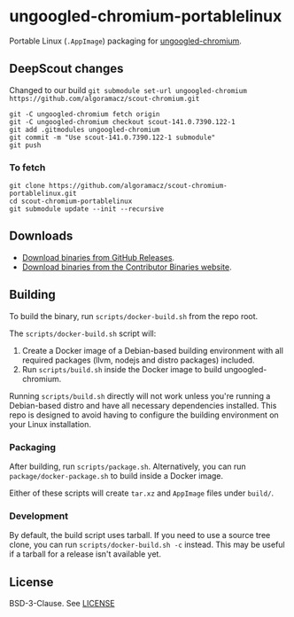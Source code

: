 # ungoogled-chromium-portablelinux

Portable Linux (`.AppImage`) packaging for [ungoogled-chromium](https://github.com/ungoogled-software/ungoogled-chromium).

## DeepScout changes

Changed to our build
`git submodule set-url ungoogled-chromium https://github.com/algoramacz/scout-chromium.git`

```
git -C ungoogled-chromium fetch origin
git -C ungoogled-chromium checkout scout-141.0.7390.122-1
git add .gitmodules ungoogled-chromium
git commit -m "Use scout-141.0.7390.122-1 submodule"
git push
```

### To fetch

```
git clone https://github.com/algoramacz/scout-chromium-portablelinux.git
cd scout-chromium-portablelinux
git submodule update --init --recursive
```

## Downloads

- [Download binaries from GitHub Releases](https://github.com/ungoogled-software/ungoogled-chromium-portablelinux/releases).
- [Download binaries from the Contributor Binaries website](https://ungoogled-software.github.io/ungoogled-chromium-binaries/).

## Building

To build the binary, run `scripts/docker-build.sh` from the repo root.

The `scripts/docker-build.sh` script will:

1. Create a Docker image of a Debian-based building environment with all required packages (llvm, nodejs and distro packages) included.
2. Run `scripts/build.sh` inside the Docker image to build ungoogled-chromium.

Running `scripts/build.sh` directly will not work unless you're running a Debian-based distro and have all necessary dependencies installed. This repo is designed to avoid having to configure the building environment on your Linux installation.

### Packaging

After building, run `scripts/package.sh`. Alternatively, you can run `package/docker-package.sh` to build inside a Docker image.

Either of these scripts will create `tar.xz` and `AppImage` files under `build/`.

### Development

By default, the build script uses tarball. If you need to use a source tree clone, you can run `scripts/docker-build.sh -c` instead. This may be useful if a tarball for a release isn't available yet.

## License

BSD-3-Clause. See [LICENSE](LICENSE)
